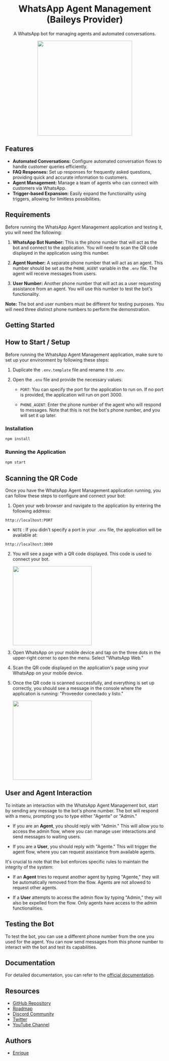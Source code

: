 <!-- Title -->
<h1 align="center">WhatsApp Agent Management (Baileys Provider)</h1>

<!-- Description -->
<p align="center">A WhatsApp bot for managing agents and automated conversations.</p>

<!-- Logo -->
<p align="center">
  <img width="300" src="https://i.imgur.com/Oauef6t.png">
</p>

## Features

- **Automated Conversations:** Configure automated conversation flows to handle customer queries efficiently.
- **FAQ Responses:** Set up responses for frequently asked questions, providing quick and accurate information to customers.
- **Agent Management:** Manage a team of agents who can connect with customers via WhatsApp.
- **Trigger-based Expansion:** Easily expand the functionality using triggers, allowing for limitless possibilities.

## Requirements

Before running the WhatsApp Agent Management application and testing it, you will need the following:

1. **WhatsApp Bot Number:** This is the phone number that will act as the bot and connect to the application. You will need to scan the QR code displayed in the application using this number.

2. **Agent Number:** A separate phone number that will act as an agent. This number should be set as the `PHONE_AGENT` variable in the `.env` file. The agent will receive messages from users.

3. **User Number:** Another phone number that will act as a user requesting assistance from an agent. You will use this number to test the bot's functionality.

**Note:** The bot and user numbers must be different for testing purposes. You will need three distinct phone numbers to perform the demonstration.

## Getting Started

## How to Start / Setup

Before running the WhatsApp Agent Management application, make sure to set up your environment by following these steps:

1. Duplicate the `.env.template` file and rename it to `.env`.

2. Open the `.env` file and provide the necessary values:

   - `PORT`: You can specify the port for the application to run on. If no port is provided, the application will run on port 3000.

   - `PHONE_AGENT`: Enter the phone number of the agent who will respond to messages. Note that this is not the bot's phone number, and you will set it up later.

### Installation

```bash
npm install
```

### Running the Application

```bash
npm start
```

## Scanning the QR Code

Once you have the WhatsApp Agent Management application running, you can follow these steps to configure and connect your bot:

1. Open your web browser and navigate to the application by entering the following address:

`http://localhost:PORT`

- `NOTE` : If you didn't specify a port in your `.env` file, the application will be available at:

`http://localhost:3000`

2. You will see a page with a QR code displayed. This code is used to connect your bot.

   <img width="250" src="https://i.imgur.com/kN7aIrR.png">

3. Open WhatsApp on your mobile device and tap on the three dots in the upper-right corner to open the menu. Select "WhatsApp Web."

4. Scan the QR code displayed on the application's page using your WhatsApp on your mobile device.

5. Once the QR code is scanned successfully, and everything is set up correctly, you should see a message in the console where the application is running: "Proveedor conectado y listo."

   <img width="250" src="https://i.imgur.com/tsZLsF1.png">

## User and Agent Interaction

To initiate an interaction with the WhatsApp Agent Management bot, start by sending any message to the bot's phone number. The bot will respond with a menu, prompting you to type either "Agente" or "Admin."

- If you are an **Agent**, you should reply with "Admin." This will allow you to access the admin flow, where you can manage user interactions and send messages to waiting users.

- If you are a **User**, you should reply with "Agente." This will trigger the agent flow, where you can request assistance from available agents.

It's crucial to note that the bot enforces specific rules to maintain the integrity of the system:

- If an **Agent** tries to request another agent by typing "Agente," they will be automatically removed from the flow. Agents are not allowed to request other agents.

- If a **User** attempts to access the admin flow by typing "Admin," they will also be expelled from the flow. Only agents have access to the admin functionalities.

## Testing the Bot

To test the bot, you can use a different phone number from the one you used for the agent. You can now send messages from this phone number to interact with the bot and test its capabilities.

## Documentation

For detailed documentation, you can refer to the [official documentation](https://bot-whatsapp.netlify.app/).

## Resources

- [GitHub Repository](https://github.com/your/repository)
- [Roadmap](https://github.com/orgs/codigoencasa/projects/1)
- [Discord Community](https://link.codigoencasa.com/DISCORD)
- [Twitter](https://twitter.com/leifermendez)
- [YouTube Channel](https://www.youtube.com/watch?v=5lEMCeWEJ8o&list=PL_WGMLcL4jzWPhdhcUyhbFU6bC0oJd2BR)

## Authors

- [Enrique](https://github.com/enrique-holguin)
